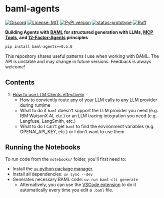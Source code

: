 # baml‑agents

<a href="https://discord.gg/hCppPqm6"><img alt="Discord" src="https://img.shields.io/discord/1119368998161752075?logo=discord&logoColor=white&style=flat"></a>
[![License: MIT](https://img.shields.io/badge/license-MIT-success.svg)](https://opensource.org/licenses/MIT)
<a href="https://badge.fury.io/py/baml-agents"><img src="https://badge.fury.io/py/baml-agents.svg" alt="PyPI version" /></a>
[![status-prototype](https://img.shields.io/badge/status-prototype-yellow.svg)](https://github.com/mkenney/software-guides/blob/master/STABILITY-BADGES.md#experimental)
<a href="https://github.com/astral-sh/ruff"><img src="https://img.shields.io/endpoint?url=https://raw.githubusercontent.com/astral-sh/ruff/main/assets/badge/v2.json" alt="Ruff"></a>

**Building Agents with [BAML](https://www.boundaryml.com/) for structured generation with LLMs, [MCP Tools](https://modelcontextprotocol.io/docs/concepts/tools), and [12-Factor-Agents](https://github.com/humanlayer/12-factor-agents) principles**

```bash
pip install baml‑agents==0.5.0
```

This repository shares useful patterns I use when working with BAML. The API is unstable and may change in future versions. Feedback is always welcome!

## Contents

1. [How to use LLM Clients effectively](notebooks/01_llm_clients.ipynb)
   - How to conviently route any of your LLM calls to any LLM provider during runtime
   - What to do if `baml` doesn't support the LLM provider you need (e.g. IBM WatsonX AI, etc.) or an LLM tracing integration you need (e.g. Langfuse, LangSmith, etc.)
   - What to do I can't get `baml` to find the environment variables (e.g. OPENAI_API_KEY, etc.) or I don't want to use them

## Running the Notebooks

To run code from the `notebooks/` folder, you'll first need to:

- Install the [`uv` python package manager](https://docs.astral.sh/uv/).
- Install all dependencies: `uv sync --dev`
- Generates necessary BAML code: `uv run baml-cli generate`
  - Alternatively, you can use the [VSCode extension](https://marketplace.visualstudio.com/items?itemName=Boundary.baml-extension) to do it automatically every time you edit a `.baml` file.
